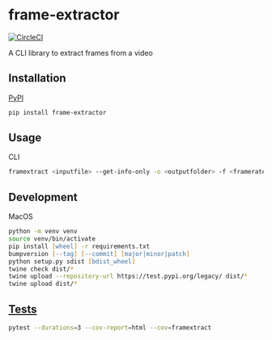 # frame-extractor
[![CircleCI](https://circleci.com/gh/FirmaTechnologies/framextract.svg?style=shield)](https://circleci.com/gh/FirmaTechnologies/framextract)

A CLI library to extract frames from a video

## Installation
[PyPI](https://pypi.org/project/frame-extractor/)
```zsh
pip install frame-extractor
```

## Usage
CLI
```zsh
framextract <inputfile> --get-info-only -o <outputfolder> -f <framerate>
```

## Development
MacOS
```zsh
python -m venv venv
source venv/bin/activate
pip install [wheel] -r requirements.txt
bumpversion [--tag] [--commit] [major|minor|patch]
python setup.py sdist [bdist_wheel]
twine check dist/*
twine upload --repository-url https://test.pypi.org/legacy/ dist/*
twine upload dist/*
```

## [Tests](https://test.pypi.org/project/frame-extractor/)
```zsh
pytest --durations=3 --cov-report=html --cov=framextract
```
